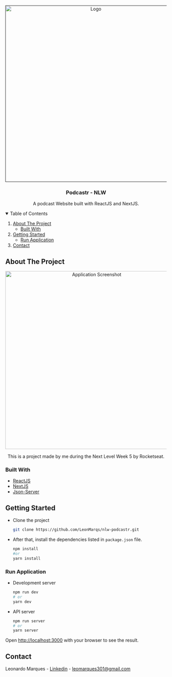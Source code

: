 <!-- PROJECT LOGO -->
<br />
<p align="center">
  <a href="">
    <img src="https://imgur.com/eoikiwL.png" alt="Logo" width="550">
  </a>

  <h3 align="center">Podcastr - NLW</h3>

  <p align="center">
    A podcast Website built with ReactJS and NextJS.
    <br />
    <!-- <a href="">View Demo</a> -->
  </p>
</p>



<!-- TABLE OF CONTENTS -->
<details open="open">
  <summary>Table of Contents</summary>
  <ol>
    <li>
      <a href="#about-the-project">About The Project</a>
      <ul>
        <li><a href="#built-with">Built With</a></li>
      </ul>
    </li>
    <li>
      <a href="#getting-started">Getting Started</a>
      <ul>
        <li><a href="#run-application">Run Application</a></li>
      </ul>
    </li>
    <li><a href="#contact">Contact</a></li>
  </ol>
</details>



<!-- ABOUT THE PROJECT -->
## About The Project

<p align="center">
    <img src="https://imgur.com/a6vdhq4.png" alt="Application Screenshot" width="555">
</p>
<p align="center">This is a project made by me during the Next Level Week 5 by Rocketseat.</p>

### Built With

* [ReactJS](https://reactjs.org/)
* [NextJS](https://nextjs.org/)
* [Json-Server](https://github.com/typicode/json-server)


<!-- GETTING STARTED -->

## Getting Started

* Clone the project
  ```sh
  git clone https://github.com/LeonMarqs/nlw-podcastr.git
  ```

* After that, install the dependencies listed in `package.json` file.
  ```sh
  npm install 
  #or
  yarn install
  ```

### Run Application

* Development server
  ```sh
  npm run dev
  # or 
  yarn dev	
  ```

* API server
  ```sh
  npm run server
  # or 
  yarn server	
  ```

Open [http://localhost:3000](http://localhost:3000) with your browser to see the result.


<!-- CONTACT -->
## Contact

Leonardo Marques - [Linkedin](https://www.linkedin.com/in/leonardo-marques-ti/) - leomarques301@gmail.com

